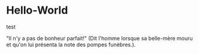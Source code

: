 # Hello-World
test

"Il n'y a pas de bonheur parfait!"
(Dit l'homme lorsque sa belle-mère mouru et qu'on lui présenta la note des pompes funèbres.).
